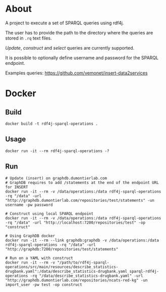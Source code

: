 # About
A project to execute a set of SPARQL queries using rdf4j. 

The user has to provide the path to the directory where the queries are stored in `.rq` text files.

*Update*, *construct* and *select* queries are currently supported. 

It is possible to optionally define username and password for the SPARQL endpoint.

Examples queries: https://github.com/vemonet/insert-data2services



# Docker
## Build
```shell
docker build -t rdf4j-sparql-operations .
```
## Usage
```shell
docker run -it --rm rdf4j-sparql-operations -?
```
## Run
```shell
# Update (insert) on graphdb.dumontierlab.com 
# GraphDB requires to add /statements at the end of the endpoint URL for INSERT
docker run -it --rm -v /data/operations:/data rdf4j-sparql-operations -rq "/data" -url "http://graphdb.dumontierlab.com/repositories/test/statements" -un username -pw password

# Construct using local SPARQL endpoint
docker run -it --rm -v /data/operations:/data rdf4j-sparql-operations -rq "/data" -url "http://localhost:7200/repositories/test" -op "construct"

# Using GraphDB docker
docker run -it --rm --link graphdb:graphdb -v /data/operations:/data rdf4j-sparql-operations -rq "/data" -url "http://graphdb:7200/repositories/test/statements"

# Run on a YAML with construct
docker run -it --rm -v "/path/to/rdf4j-sparql-operations/src/main/resources/describe_statistics-drugbank.yaml":/data/describe_statistics-drugbank.yaml sparql-rdf4j-operations -rq "/data/describe_statistics-drugbank.yaml" -url "http://graphdb.dumontierlab.com/repositories/ncats-red-kg" -un import_user -pw test -op construct
```

